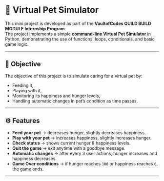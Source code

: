# 🐾 Virtual Pet Simulator

This mini project is developed as part of the **VaultofCodes QUILD BUILD MODULE Internship Program**.  
The project implements a simple **command-line Virtual Pet Simulator** in Python, demonstrating the use of functions, loops, conditionals, and basic game logic.

---

## 🎯 Objective
The objective of this project is to simulate caring for a virtual pet by:
- Feeding it,
- Playing with it,
- Monitoring its happiness and hunger levels,
- Handling automatic changes in pet’s condition as time passes.

---

## ⚙️ Features
- **Feed your pet** → decreases hunger, slightly decreases happiness.  
- **Play with your pet** → increases happiness, slightly increases hunger.  
- **Check status** → shows current hunger & happiness levels.  
- **Quit the game** → exit anytime with a goodbye message.  
- **Automatic changes** → after every 3 user actions, hunger increases and happiness decreases.  
- **Game Over conditions** → if hunger reaches `100` or happiness reaches `0`, the game ends.  

---

## 
